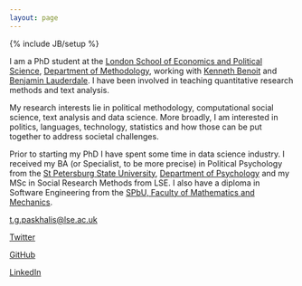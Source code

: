 ```yaml
---
layout: page
---
```

{% include JB/setup %}

I am a PhD student at the [London School of Economics and Political Science](http://www.lse.ac.uk), [Department of Methodology](http://www.lse.ac.uk/methodology/), working with [Kenneth Benoit](http://www.kenbenoit.net/) and [Benjamin Lauderdale](http://www.benjaminlauderdale.net/wp/). I have been involved in teaching quantitative research methods and text analysis. 

My research interests lie in political methodology, computational social science, text analysis and data science. More broadly, I am interested in politics, languages, technology, statistics and how those can be put together to address societal challenges.    

Prior to starting my PhD I have spent some time in data science industry. I received my BA (or Specialist, to be more precise) in Political Psychology from the [St Petersburg State University](http://english.spbu.ru/), [Department of Psychology](http://www.psy.spbu.ru/english-version) and my MSc in Social Research Methods from LSE. I also have a diploma in Software Engineering from the [SPbU, Faculty of Mathematics and Mechanics](http://www.math.spbu.ru/eng/).

<a href="mailto:{{ site.email }}" target="_blank" rel="noopener noreferrer"><i class="fa fa-fw fa-envelope-square"></i>t.g.paskhalis@lse.ac.uk</a>

<a href="https://twitter.com/{{ site.twitter }}" target="_blank" rel="noopener noreferrer"><i class="fa fa-fw fa-twitter-square"></i>Twitter</a>

<a href="https://github.com/{{ site.github }}" target="_blank" rel="noopener noreferrer"><i class="fa fa-fw fa-github-square"></i>GitHub</a>

<a href="https://linkedin.com/in/{{ site.linkedin }}" target="_blank" rel="noopener noreferrer"><i class="fa fa-fw fa-linkedin-square"></i>LinkedIn</a>

